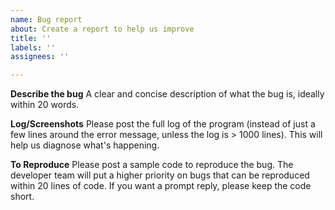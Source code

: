 ```yaml
---
name: Bug report
about: Create a report to help us improve
title: ''
labels: ''
assignees: ''

---
```


**Describe the bug**
A clear and concise description of what the bug is, ideally within 20 words.

**Log/Screenshots**
Please post the full log of the program (instead of just a few lines around the error message, unless the log is > 1000 lines). This will help us diagnose what's happening.

**To Reproduce**
Please post a sample code to reproduce the bug. The developer team will put a higher priority on bugs that can be reproduced within 20 lines of code. If you want a prompt reply, please keep the code short.
